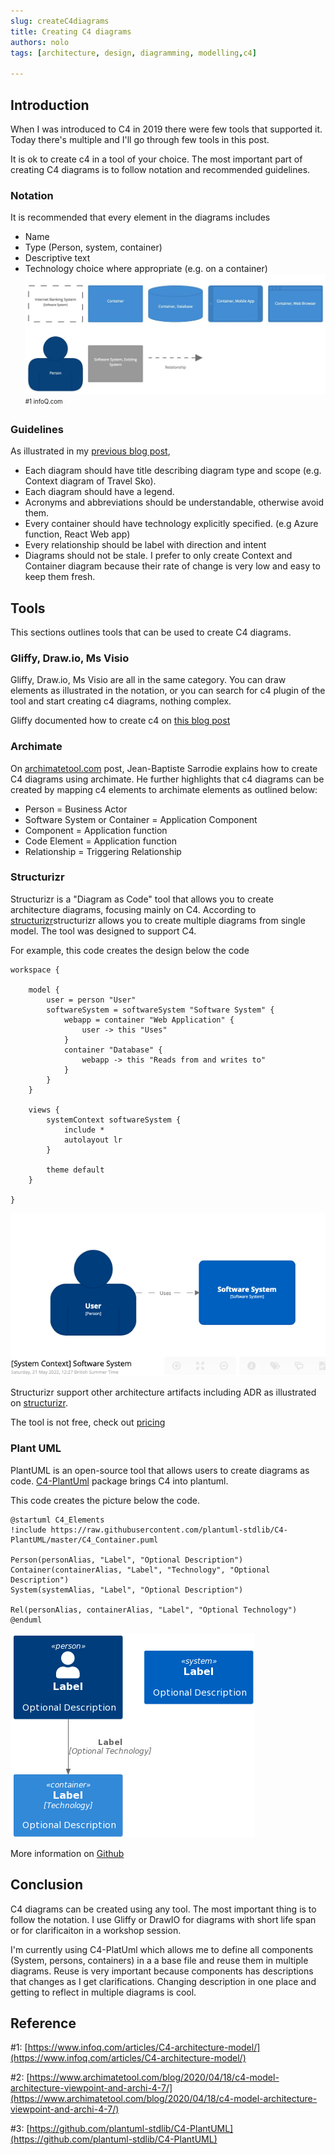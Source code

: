 ```yaml
---
slug: createC4diagrams
title: Creating C4 diagrams
authors: nolo
tags: [architecture, design, diagramming, modelling,c4]

---
```


## Introduction
When I was introduced to C4 in 2019 there were few tools that supported it. Today there's multiple and I'll go through few tools in this post. 

It is ok to create c4 in a tool of your choice. The most important part of creating C4 diagrams is to follow notation and recommended guidelines.
<!--truncate-->
### Notation
It is recommended that every element in the diagrams includes
- Name
- Type (Person, system, container)
- Descriptive text
- Technology choice where appropriate (e.g. on a container)
![notation](/img/blog/c4notation.jpeg)
<sub><sup>#1 infoQ.com</sup></sub>

### Guidelines

As illustrated in my [previous blog post](https://nolomokgosi.com/blog/introductiontoc4),
- Each diagram should have title describing diagram type and scope (e.g. Context diagram of Travel Sko).
- Each diagram should have a legend.
- Acronyms and abbreviations should be understandable, otherwise avoid them.
- Every container should have technology explicitly specified. (e.g Azure function, React Web app)
- Every relationship should be label with direction and intent
- Diagrams should not be stale. I prefer to only create Context and Container diagram because their rate of change is very low and easy to keep them fresh.  

## Tools
This sections outlines tools that can be used to create C4 diagrams. 

### Gliffy, Draw.io, Ms Visio
Gliffy, Draw.io, Ms Visio are all in the same category. You can draw elements as illustrated in the notation, or you can search for c4 plugin of the tool and start creating c4 diagrams, nothing complex.

Gliffy documented how to create c4 on [this blog post](https://www.gliffy.com/blog/c4-model)

### Archimate
On [archimatetool.com](https://www.archimatetool.com/blog/2020/04/18/c4-model-architecture-viewpoint-and-archi-4-7/) post, Jean-Baptiste Sarrodie explains how to create C4 diagrams using archimate. 
He further highlights that c4 diagrams can be created by mapping c4 elements to archimate elements as outlined below:
- Person = Business Actor
- Software System or Container = Application Component
- Component = Application function
- Code Element = Application function
- Relationship = Triggering Relationship

### Structurizr
Structurizr is a "Diagram as Code" tool that allows you to create architecture diagrams, focusing mainly on C4.
According to [structurizr](https://structurizr.com)structurizr allows you to create multiple diagrams from single model. The tool was designed to support C4.

For example, this code creates the design below the code
```
workspace {

    model {
        user = person "User"
        softwareSystem = softwareSystem "Software System" {
            webapp = container "Web Application" {
                user -> this "Uses"
            }
            container "Database" {
                webapp -> this "Reads from and writes to"
            }
        }
    }

    views {
        systemContext softwareSystem {
            include *
            autolayout lr
        }

        theme default
    }

}
```
![structurizr](/img/blog/structuruzrSample.png)

Structurizr support other architecture artifacts including ADR as illustrated on [structurizr](https://structurizr.com/share/39459/decisions/adr-tools).

The tool is not free, check out [pricing](https://structurizr.com/pricing)
### Plant UML
PlantUML is an open-source tool that allows users to create diagrams as code. 
[C4-PlantUml](https://github.com/plantuml-stdlib/C4-PlantUML) package brings C4 into plantuml. 

This code creates the picture below the code.
```
@startuml C4_Elements
!include https://raw.githubusercontent.com/plantuml-stdlib/C4-PlantUML/master/C4_Container.puml

Person(personAlias, "Label", "Optional Description")
Container(containerAlias, "Label", "Technology", "Optional Description")
System(systemAlias, "Label", "Optional Description")

Rel(personAlias, containerAlias, "Label", "Optional Technology")
@enduml
```
![plantUmlSample](/img/blog/plantUmlSample.png)

More information on [Github](https://github.com/plantuml-stdlib/C4-PlantUML)

## Conclusion

C4 diagrams can be created using any tool. The most important thing is to follow the notation. I use Gliffy or DrawIO for diagrams with short life span or for clarificaiton in a workshop session.

I'm currently using C4-PlatUml which allows me to define all components (System, persons, containers) in a a base file and reuse them in multiple diagrams.
Reuse is very important because components has descriptions that changes as I get clarifications. Changing description in one place and getting to reflect in multiple diagrams is cool.


## Reference
#1: [https://www.infoq.com/articles/C4-architecture-model/](https://www.infoq.com/articles/C4-architecture-model/)

#2: [https://www.archimatetool.com/blog/2020/04/18/c4-model-architecture-viewpoint-and-archi-4-7/](https://www.archimatetool.com/blog/2020/04/18/c4-model-architecture-viewpoint-and-archi-4-7/)

#3: [https://github.com/plantuml-stdlib/C4-PlantUML](https://github.com/plantuml-stdlib/C4-PlantUML)